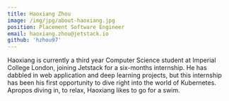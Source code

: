 ```yaml
---
title: Haoxiang Zhou
image: /img/jpg/about-haoxiang.jpg
position: Placement Software Engineer
email: haoxiang.zhou@jetstack.io
github: 'hzhou97'
---
```


Haoxiang is currently a third year Computer Science student at Imperial College London, joining
Jetstack for a six-months internship. He has dabbled in web application and
deep learning projects, but this internship has been his first opportunity to dive right
into the world of Kubernetes. Apropos diving in, to relax, Haoxiang likes to go for a swim.